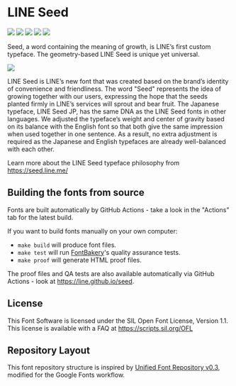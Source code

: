 # LINE Seed

[![][Fontspector]](https://line.github.io/seed/fontspector/fontspector-report.html)
[![][OpenType]](https://line.github.io/seed/fontspector/fontspector-report.html)
[![][Universal]](https://line.github.io/seed/fontspector/fontspector-report.html)
[![][Google Fonts]](https://line.github.io/seed/fontspector/fontspector-report.html)
[![][Glyphset]](https://line.github.io/seed/fontspector/fontspector-report.html)

[Fontspector]: https://img.shields.io/endpoint?url=https%3A%2F%2Fline.github.io%2Fseed%2Fbadges%2FFontspectorQA.json
[OpenType]: https://img.shields.io/endpoint?url=https%3A%2F%2Fline.github.io%2Fseed%2Fbadges%2FOpentypeSpecificationChecks.json
[Universal]: https://img.shields.io/endpoint?url=https%3A%2F%2Fline.github.io%2Fseed%2Fbadges%2FUniversalProfileChecks.json
[Google Fonts]: https://img.shields.io/endpoint?url=https%3A%2F%2Fline.github.io%2Fseed%2Fbadges%2FFontFileChecks.json
[Glyphset]: https://img.shields.io/endpoint?url=https%3A%2F%2Fline.github.io%2Fseed%2Fbadges%2FGlyphsetChecks.json

Seed, a word containing the meaning of growth, is LINE’s first custom typeface. The geometry-based LINE Seed is unique yet universal.

[![][LINE Seed]](https://seed.line.me/)

[LINE Seed]: documentation/banner.svg

LINE Seed is LINE’s new font that was created based on the brand’s identity of convenience and friendliness. 
The word "Seed" represents the idea of growing together with our users, expressing the hope that the seeds planted firmly in LINE’s services will sprout and bear fruit.
The Japanese typeface, LINE Seed JP, has the same DNA as the LINE Seed fonts in other languages. We adjusted the typeface’s weight and center of gravity based on its balance with the English font so that both give the same impression when used together in one sentence.
As a result, no extra adjustment is required as the Japanese and English typefaces are already well-balanced with each other.

Learn more about the LINE Seed typeface philosophy from https://seed.line.me/

## Building the fonts from source

Fonts are built automatically by GitHub Actions - take a look in the "Actions" tab for the latest build.

If you want to build fonts manually on your own computer:

* `make build` will produce font files.
* `make test` will run [FontBakery](https://github.com/googlefonts/fontbakery)'s quality assurance tests.
* `make proof` will generate HTML proof files.

The proof files and QA tests are also available automatically via GitHub Actions - look at https://line.github.io/seed.

## License

This Font Software is licensed under the SIL Open Font License, Version 1.1.
This license is available with a FAQ at
https://scripts.sil.org/OFL

## Repository Layout

This font repository structure is inspired by [Unified Font Repository v0.3](https://github.com/unified-font-repository/Unified-Font-Repository), modified for the Google Fonts workflow.

